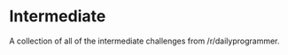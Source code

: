 Intermediate
===========================

A collection of all of the intermediate challenges from /r/dailyprogrammer. 
